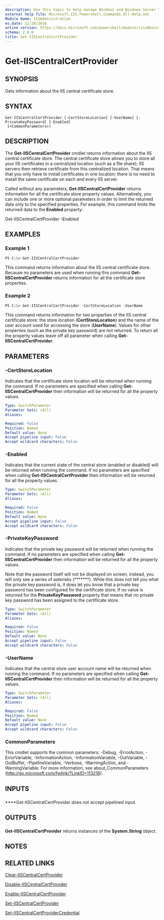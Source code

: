 ```yaml
---
description: Use this topic to help manage Windows and Windows Server technologies with Windows PowerShell.
external help file: Microsoft.IIS.Powershell.Commands.dll-Help.xml
Module Name: IISAdministration
ms.date: 12/20/2016
online version: https://docs.microsoft.com/powershell/module/iisadministration/get-iiscentralcertprovider?view=windowsserver2016-ps&wt.mc_id=ps-gethelp
schema: 2.0.0
title: Get-IISCentralCertProvider
---
```


# Get-IISCentralCertProvider

## SYNOPSIS
Gets information about the IIS central certificate store.

## SYNTAX

```
Get-IISCentralCertProvider [-CertStoreLocation] [-UserName] [-PrivateKeyPassword] [-Enabled]
 [<CommonParameters>]
```

## DESCRIPTION
The **Get-IISCentralCertProvider** cmdlet returns information about the IIS central certificate store.
The central certificate store allows you to store all your IIS certificates in a centralized location (such as a file share); IIS servers then retrieve certificate from this centralized location.
That means that you only have to install certificates in one location; there is no need to install the same certificate on each and every IIS server.

Called without any parameters, **Get-IISCentralCertProvider** returns information for all the certificate store property values.
Alternatively, you can include one or more optional parameters in order to limit the returned data only to the specified properties.
For example, this command limits the returned data to the **Enabled** property:

Get-IISCentralCertProvider -Enabled

## EXAMPLES

### Example 1
```
PS C:\> Get-IISCentralCertProvider
```

This command returns information about the IIS central certificate store.
Because no parameters are used when running this command **Get-IISCentralCertProvider** returns information for all the certificate store properties.

### Example 2
```
PS C:\> Get-IISCentralCertProvider -CertStoreLocation -UserName
```

This command returns information for two properties of the IIS central certificate store: the store location (**CertStoreLocation**) and the name of the user account used for accessing the store (**UserName**).
Values for other properties (such as the private key password) are not returned.
To return all the property values leave off all parameter when calling **Get-IISCentralCertProvider**.

## PARAMETERS

### -CertStoreLocation
Indicates that the certificate store location will be returned when running the command.
If no parameters are specified when calling **Get-IISCentralCertProvider** then information will be returned for all the property values.

```yaml
Type: SwitchParameter
Parameter Sets: (All)
Aliases: 

Required: False
Position: Named
Default value: None
Accept pipeline input: False
Accept wildcard characters: False
```

### -Enabled
Indicates that the current state of the central store (enabled or disabled) will be returned when running the command.
If no parameters are specified when calling **Get-IISCentralCertProvider** then information will be returned for all the property values.

```yaml
Type: SwitchParameter
Parameter Sets: (All)
Aliases: 

Required: False
Position: Named
Default value: None
Accept pipeline input: False
Accept wildcard characters: False
```

### -PrivateKeyPassword
Indicates that the private key password will be returned when running the command.
If no parameters are specified when calling **Get-IISCentralCertProvider** then information will be returned for all the property values.

Note that the password itself will not be displayed on screen; instead, you will only see a series of asterisks (*******).
While this does not tell you what the private key password is, it does let you know that a private key password has been configured for the certificate store.
If no value is returned for the **PrivateKeyPassword** property that means that no private key password has been assigned to the certificate store.

```yaml
Type: SwitchParameter
Parameter Sets: (All)
Aliases: 

Required: False
Position: Named
Default value: None
Accept pipeline input: False
Accept wildcard characters: False
```

### -UserName
Indicates that the central store user account name will be returned when running the command.
If no parameters are specified when calling **Get-IISCentralCertProvider** then information will be returned for all the property values.

```yaml
Type: SwitchParameter
Parameter Sets: (All)
Aliases: 

Required: False
Position: Named
Default value: None
Accept pipeline input: False
Accept wildcard characters: False
```

### CommonParameters
This cmdlet supports the common parameters: -Debug, -ErrorAction, -ErrorVariable, -InformationAction, -InformationVariable, -OutVariable, -OutBuffer, -PipelineVariable, -Verbose, -WarningAction, and -WarningVariable. For more information, see about_CommonParameters (http://go.microsoft.com/fwlink/?LinkID=113216).

## INPUTS

###  
****Get-IISCentralCertProvider does not accept pipelined input.

## OUTPUTS

###  
**Get-IISCentralCertProvider** returns instances of the **System.String** object.

## NOTES

## RELATED LINKS

[Clear-IISCentralCertProvider](./Clear-IISCentralCertProvider.md)

[Disable-IISCentralCertProvider](./Disable-IISCentralCertProvider.md)

[Enable-IISCentralCertProvider](./Enable-IISCentralCertProvider.md)

[Set-IISCentralCertProvider](./Set-IISCentralCertProvider.md)

[Set-IISCentralCertProviderCredential](./Set-IISCentralCertProviderCredential.md)

